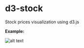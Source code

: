 # d3-stock

Stock prices visualization using d3.js

**Example:**

![alt text](https://github.com/arnauddri/d3-stock/blob/3b58d0136abe09d65a7db883e1f09087d8fa1b78/img/demo.png "Example")

